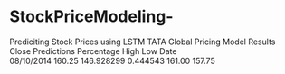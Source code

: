 # StockPriceModeling-
Prediciting Stock Prices using LSTM 
TATA Global Pricing Model 
Results 
             Close  Predictions  Percentage    High     Low
Date                                                       
08/10/2014  160.25   146.928299    0.444543  161.00  157.75

